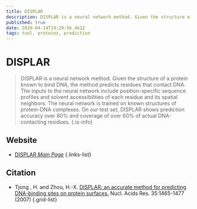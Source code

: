 ```yaml
---
title: DISPLAR
description: DISPLAR is a neural network method. Given the structure of a protein known to bind DNA, the method predicts residues that contact DNA.
published: true
date: 2020-04-14T19:29:56.461Z
tags: tool, proteins, prediction
---
```


# DISPLAR

> DISPLAR is a neural network method. Given the structure of a protein known to bind DNA, the method predicts residues that contact DNA. The inputs to the neural network include position-specific sequence profiles and solvent accessibilities of each residue and its spatial neighbors. The neural network is trained on known structures of protein-DNA complexes. On our test set, DISPLAR shows prediction accuracy over 80% and coverage of over 60% of actual DNA-contacting residues.
{.is-info}



## Website

- [DISPLAR *Main Page*](https://pipe.rcc.fsu.edu/displar.html)
{.links-list}

## Citation

- Tjong , H. and Zhou, H.-X. [DISPLAR: an accurate method for predicting DNA-binding sites on protein surfaces.](http://nar.oxfordjournals.org/cgi/content/abstract/35/5/1465) Nucl. Acids Res. 35:1465-1477 (2007)
{.grid-list}